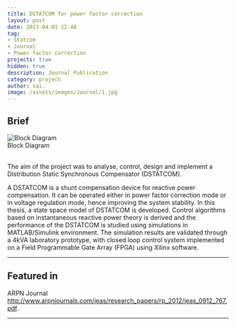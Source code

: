 ```yaml
---
title: DSTATCOM for power factor correction
layout: post
date: 2013-04-01 12:48
tag: 
- Statcom
- Journal
- Power factor correction
projects: true
hidden: true
description: Journal Publication
category: project
author: sai.
image: /assets/images/Journal/1.jpg
---
```



## Brief

<img class="image" src="{{ site.url }}/assets/images/Journal/1.jpg" alt="Block Diagram">
<figcaption class="caption">Block Diagram</figcaption>

<br>
<p>The aim of the project was to analyse, control, design and implement a Distribution Static Synchronous Compensator (DSTATCOM).</p> 

<p>A DSTATCOM is a shunt compensation device for reactive power compensation. It can be operated either in power factor correction mode or in voltage regulation mode, hence improving the system stability. In this thesis, a state space model of DSTATCOM is developed. Control algorithms based on instantaneous reactive power theory is derived and the performance of the DSTATCOM is studied using simulations in MATLAB/Simulink environment. The simulation results are validated through a 4kVA laboratory prototype, with closed loop control system implemented on a Field Programmable Gate Array (FPGA) using Xilinx software. </p>

---

## Featured in

<span class="evidence">ARPN Journal <http://www.arpnjournals.com/jeas/research_papers/rp_2012/jeas_0912_767.pdf>.</span>

---
